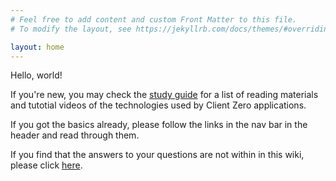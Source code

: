 ```yaml
---
# Feel free to add content and custom Front Matter to this file.
# To modify the layout, see https://jekyllrb.com/docs/themes/#overriding-theme-defaults

layout: home
---
```


Hello, world!

If you're new, you may check the [study guide](study-guide) for a list of reading materials and tutotial videos of the technologies used by Client Zero applications.

If you got the basics already, please follow the links in the nav bar in the header and read through them.

If you find that the answers to your questions are not within in this wiki, please click [here](https://www.google.com).
